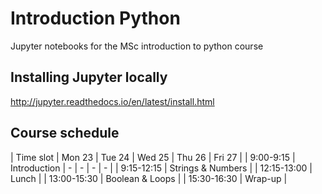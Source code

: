 # Introduction Python
Jupyter notebooks for the MSc introduction to python course

## Installing Jupyter locally
http://jupyter.readthedocs.io/en/latest/install.html


## Course schedule
| Time slot   | Mon 23 | Tue 24 | Wed 25 | Thu 26 | Fri 27 |
| 9:00-9:15   | Introduction | - | - | - | - |
| 9:15-12:15  | Strings & Numbers |
| 12:15-13:00 | Lunch |
| 13:00-15:30 | Boolean & Loops | 
| 15:30-16:30 | Wrap-up | 
